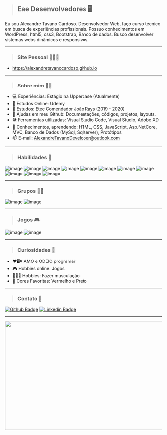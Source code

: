 
> ## Eae Desenvolvedores 🖥️
  Eu sou Alexandre Tavano Cardoso. Desenvolvedor Web, faço curso técnico em busca de experiências profissionais. Possuo conhecimentos em WordPress, html5, css3, Bootstrap, Banco de dados. Busco desenvolver sistemas webs dinâmicos e responsivos.
  
  ---

> ### Site Pessoal 👨🏽‍💻
- https://alexandretavanocardoso.github.io

---

> ### Sobre mim 🧑🏽
- 💻 Experiências: Estágio na Uppercase (Atualmente)
- 📗 Estudos Online: Udemy
- 📕 Estudos: Etec Comendador João Rays (2019 - 2020) 
- 👯 Ajudas em meu Github: Documentações, códigos, projetos, layouts.
- 🛠️ Ferramentas utilizadas: Visual Studio Code, Visual Studio, Adobe XD
- 📘 Conhecimentos, aprendendo: HTML, CSS, JavaScript, Asp.NetCore, MVC, Banco de Dados (MySql, Sqlserver), Protótipos
- 📫 E-mail: AlexandreTavanoDeveloper@outlook.com

---

> ### Habilidades 🚀
![image](https://img.shields.io/badge/HTML5-E34F26?style=for-the-badge&logo=html5&logoColor=white)
![image](https://img.shields.io/badge/CSS3-1572B6?style=for-the-badge&logo=css3&logoColor=white)
![image](https://img.shields.io/badge/JavaScript-323330?style=for-the-badge&logo=javascript&logoColor=F7DF1E)
![image](https://img.shields.io/badge/Bootstrap-563D7C?style=for-the-badge&logo=bootstrap&logoColor=white)
![image](https://img.shields.io/badge/jQuery-0769AD?style=for-the-badge&logo=jquery&logoColor=white)
![image](https://img.shields.io/badge/MySQL-00000F?style=for-the-badge&logo=mysql&logoColor=white)
![image](https://img.shields.io/badge/Microsoft_SQL_Server-CC2927?style=for-the-badge&logo=microsoft-sql-server&logoColor=white)
![image](https://img.shields.io/badge/GitHub-181717?style=for-the-badge&logo=GitHub&logoColor=white)
![image](https://img.shields.io/badge/Git-F05032?style=for-the-badge&logo=Git&logoColor=white)
![image](https://img.shields.io/badge/Visual_Studio_Code-007ACC?style=for-the-badge&logo=visual-studio-code&logoColor=white)
![image](https://img.shields.io/badge/Adobe_XD-FF26BE?style=for-the-badge&logo=adobe-xd&logoColor=white)

---

> ### Grupos 🤜🤛

![image](https://img.shields.io/badge/Discord-7289DA?style=for-the-badge&logo=discord&logoColor=white)
![image](https://img.shields.io/badge/Microsoft_Teams-6264A7?style=for-the-badge&logo=microsoft-teams&logoColor=white)

---

> ### Jogos 🎮

![image](https://img.shields.io/badge/Steam-000000?style=for-the-badge&logo=steam&logoColor=white)
![image](https://img.shields.io/badge/Counter_Strike-000000?style=for-the-badge&logo=counter-strike&logoColor=white)

---

> ### Curiosidades 👀
- ❤️🖥️💔 AMO e ODEIO programar 
- 🎮 Hobbies online: Jogos
- 🏋🏾‍♂️ Hobbies: Fazer musculação
- 🎨 Cores Favoritas: Vermelho e Preto

---

> ### Contato  📱
[![Github Badge](https://img.shields.io/badge/-Github-000?style=flat-square&logo=Github&logoColor=white&link=https://github.com/alexandretavanocardoso)](https://github.com/alexandretavanocardoso)
[![Linkedin Badge](https://img.shields.io/badge/-LinkedIn-blue?style=flat-square&logo=Linkedin&logoColor=white&link=https://www.linkedin.com/in/alexandre-tavano-51a2081bb/)](https://www.linkedin.com/in/alexandre-tavano-51a2081bb/)

---

<p align="center">
  <img width="1200" height="350" src="https://www.techreviews.com.br/wp-content/uploads/2020/04/VZI-0-monitor-hd-davidx-rq7e1qwspey-unsplash-scaled.jpg">
</p>

<!--
**alexandretavanocardoso/alexandretavanocardoso** is a ✨ _special_ ✨ repository because its `README.md` (this file) appears on your GitHub profile.

Here are some ideas to get you started:

- 🔭 I’m currently working on ...
- 🌱 I’m currently learning ...
- 👯 I’m looking to collaborate on ...
- 🤔 I’m looking for help with ...
- 💬 Ask me about ...
- 📫 How to reach me: ...
- 😄 Pronouns: ...
- ⚡ Fun fact: ...
-->
